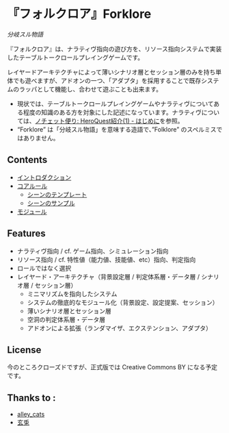 # 『フォルクロア』Forklore
_分岐スル物語_

『フォルクロア』は、ナラティヴ指向の遊び方を、リソース指向システムで実装したテーブルトークロールプレイングゲームです。

レイヤードアーキテクチャによって薄いシナリオ層とセッション層のみを持ち単体でも遊べますが、アドオンの一つ、「アダプタ」を採用することで既存システムのラッパとして機能し、合わせて遊ぶことも出来ます。

- 現状では、テーブルトークロールプレイングゲームやナラティヴについてある程度の知識のある方を対象にした記述になっています。ナラティヴについては、[ノチェット便り: HeroQuest紹介(1) - はじめに](http://news-from-nochet.blogspot.jp/2014/06/heroquest1.html)を参照。
- “Forklore” は「分岐スル物語」を意味する造語で、”Folklore” のスペルミスではありません。

## Contents
- [イントロダクション](Introduction.md)
- [コアルール](Core.md)
  - [シーンのテンプレート](templates/default.md)
  - [シーンのサンプル](Sample.md)
- [モジュール](Module.md)

## Features
- ナラティヴ指向 / cf. ゲーム指向、シミュレーション指向
- リソース指向 / cf. 特性値（能力値、技能値、etc）指向、判定指向
- ロールではなく選択
- レイヤード・アーキテクチャ（背景設定層 / 判定体系層・データ層 / シナリオ層 / セッション層）
  - ミニマリズムを指向したシステム
  - システムの徹底的なモジュール化（背景設定、設定提案、セッション）
  - 薄いシナリオ層とセッション層
  - 空洞の判定体系層・データ層
  - アドオンによる拡張（ランダマイザ、エクステンション、アダプタ）

## License
今のところクローズドですが、正式版では Creative Commons BY になる予定です。

## Thanks to :
- [alley_cats](http://news-from-nochet.blogspot.jp/2014/06/heroquest1.html)
- [玄兎](http://analogrpg.net/)
